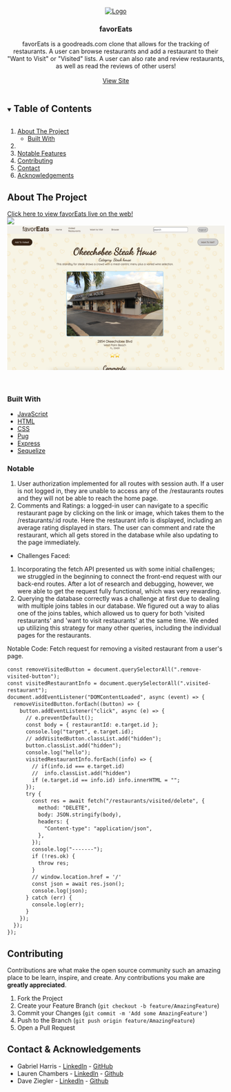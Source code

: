 <br />
<p align="center">
  <a href="https://github.com/gch910/favorEats">
    <img src="public/favicon.ico" alt="Logo" width="80" height="80" style="">
  </a>

  <h3 align="center">favorEats</h3>

  <p align="center">
    favorEats is a goodreads.com clone that allows for the tracking of restaurants. A user can browse restaurants and add a restaurant to their "Want to Visit" or "Visited" lists. A user can also rate and review restaurants, as well as read the reviews of other users!
    <br />
    <br />
    <a href="http://favoreats-g12.herokuapp.com/">View Site</a>
  </p>
</p>

<!-- TABLE OF CONTENTS -->
<details open="open">
  <summary><h2 style="display: inline-block">Table of Contents</h2></summary>
  <ol>
    <li>
      <a href="#about-the-project">About The Project</a>
      <ul>
        <li><a href="#built-with">Built With</a></li>
      </ul>
    </li>
    <li>
    </li>
    <li><a href="#notable">Notable Features</a></li>
    <li><a href="#contributing">Contributing</a></li>
    <li><a href="#contact">Contact</a></li>
    <li><a href="#acknowledgements">Acknowledgements</a></li>
  </ol>
</details>

<!-- ABOUT THE PROJECT -->
## About The Project
[Click here to view favorEats live on the web!](http://favoreats-g12.herokuapp.com/)
<br>
 <img src="./screenshots/landingpage.png"/>
   <img src="./screenshots/homepage.png"/>
  
</br>


### Built With

* [JavaScript]()
* [HTML]()
* [CSS]()
* [Pug]()
* [Express]()
* [Sequelize]()


### Notable
1. User authorization implemented for all routes with session auth. If a user is not logged in, they are unable to access any of the /restaurants routes and they will not be able to reach the home page. 
2. Comments and Ratings: a logged-in user can navigate to a specific restaurant page by clicking on the link or image, which takes them to the /restaurants/:id route. Here the restaurant info is displayed, including an average rating displayed in stars. The user can comment and rate the restaurant, which all gets stored in the database while also updating to the page immediately. 

*  Challenges Faced: 
1. Incorporating the fetch API presented us with some initial challenges; we struggled in the beginning to connect the front-end request with our back-end routes. After a lot of research and debugging, however, we were able to get the request fully functional, which was very rewarding. 
2. Querying the database correctly was a challenge at first due to dealing with multiple joins tables in our database. We figured out a way to alias one of the joins tables, which allowed us to query for both 'visited restaurants' and 'want to visit restaurants' at the same time. We ended up utilizing this strategy for many other queries, including the individual pages for the restaurants. 

Notable Code: 
Fetch request for removing a visited restaurant from a user's page. 

```
const removeVisitedButton = document.querySelectorAll(".remove-visited-button");
const visitedRestaurantInfo = document.querySelectorAll(".visited-restaurant");
document.addEventListener("DOMContentLoaded", async (event) => {
  removeVisitedButton.forEach((button) => {
    button.addEventListener("click", async (e) => {
      // e.preventDefault();
      const body = { restaurantId: e.target.id };
      console.log("target", e.target.id);
      // addVisitedButton.classList.add("hidden");
      button.classList.add("hidden");
      console.log("hello");
      visitedRestaurantInfo.forEach((info) => {
        // if(info.id === e.target.id)
        //  info.classList.add("hidden")
        if (e.target.id == info.id) info.innerHTML = "";
      });
      try {
        const res = await fetch("/restaurants/visited/delete", {
          method: "DELETE",
          body: JSON.stringify(body),
          headers: {
            "Content-type": "application/json",
          },
        });
        console.log("-------");
        if (!res.ok) {
          throw res;
        }
        // window.location.href = '/'
        const json = await res.json();
        console.log(json);
      } catch (err) {
        console.log(err);
      }
    });
  });
});
```

<!-- CONTRIBUTING -->
## Contributing

Contributions are what make the open source community such an amazing place to be learn, inspire, and create. Any contributions you make are **greatly appreciated**.

1. Fork the Project
2. Create your Feature Branch (`git checkout -b feature/AmazingFeature`)
3. Commit your Changes (`git commit -m 'Add some AmazingFeature'`)
4. Push to the Branch (`git push origin feature/AmazingFeature`)
5. Open a Pull Request

<!-- CONTACT -->
## Contact & Acknowledgements

* Gabriel Harris - [LinkedIn](https://www.linkedin.com/in/gabriel-harris-249231208/) - [GitHub](https://github.com/gch910)
* Lauren Chambers - [LinkedIn](https://www.linkedin.com/in/lauren-chambers94/) - [Github](https://github.com/laurenchambers)
* Dave Ziegler - [LinkedIn](https://www.linkedin.com/in/dave-ziegler-8830ab94/) - [Github](https://github.com/davezig)

